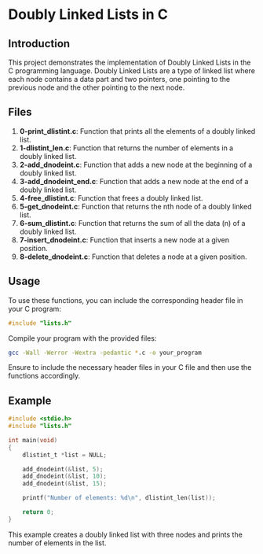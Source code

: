 # Doubly Linked Lists in C

## Introduction

This project demonstrates the implementation of Doubly Linked Lists in the C programming language. Doubly Linked Lists are a type of linked list where each node contains a data part and two pointers, one pointing to the previous node and the other pointing to the next node.

## Files

1. **0-print_dlistint.c**: Function that prints all the elements of a doubly linked list.
2. **1-dlistint_len.c**: Function that returns the number of elements in a doubly linked list.
3. **2-add_dnodeint.c**: Function that adds a new node at the beginning of a doubly linked list.
4. **3-add_dnodeint_end.c**: Function that adds a new node at the end of a doubly linked list.
5. **4-free_dlistint.c**: Function that frees a doubly linked list.
6. **5-get_dnodeint.c**: Function that returns the nth node of a doubly linked list.
7. **6-sum_dlistint.c**: Function that returns the sum of all the data (n) of a doubly linked list.
8. **7-insert_dnodeint.c**: Function that inserts a new node at a given position.
9. **8-delete_dnodeint.c**: Function that deletes a node at a given position.

## Usage

To use these functions, you can include the corresponding header file in your C program:

```c
#include "lists.h"
```

Compile your program with the provided files:

```bash
gcc -Wall -Werror -Wextra -pedantic *.c -o your_program
```

Ensure to include the necessary header files in your C file and then use the functions accordingly.

## Example

```c
#include <stdio.h>
#include "lists.h"

int main(void)
{
    dlistint_t *list = NULL;

    add_dnodeint(&list, 5);
    add_dnodeint(&list, 10);
    add_dnodeint(&list, 15);

    printf("Number of elements: %d\n", dlistint_len(list));

    return 0;
}
```

This example creates a doubly linked list with three nodes and prints the number of elements in the list.
